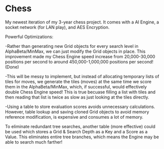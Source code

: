 # Chess
My newest iteration of my 3-year chess project. It comes with a AI Engine, a socket network (for LAN play), and AES Encryption. 

Powerful Optimizations:

-Rather than generating new Grid objects for every 
search level in AlphaBeta/MinMax, we can just modify the Grid objects
in place. This improvement made my Chess Engine speed
increase from 20,000-30,000 positions per second to around
450,000-1,000,000 positions per second! (Done)

-This will be messy to implement, but 
instead of allocating temporary lists of tiles
for moves, we generate the tiles (moves) at the same time
we score them in the AlphaBeta/MinMax,
which, if successful, would effectively double 
Chess Engine speed! This is true becuase
filling a list with tiles and then reading that list
is twice as slow as just looking at the tiles directly.

-Using a table to store evaluation scores avoids
unnecessary calculations. However, table lookup
and saving cloned Grid objects to avoid
memory reference modification, is expensive and 
consumes a lot of memory.

To eliminate redundant tree searches, another table 
(more effective) could be used which stores a Grid & Search Depth as a Key
and a Score as a Value. This eliminates entire tree branches, which means 
the Engine may be able to search much farther!

